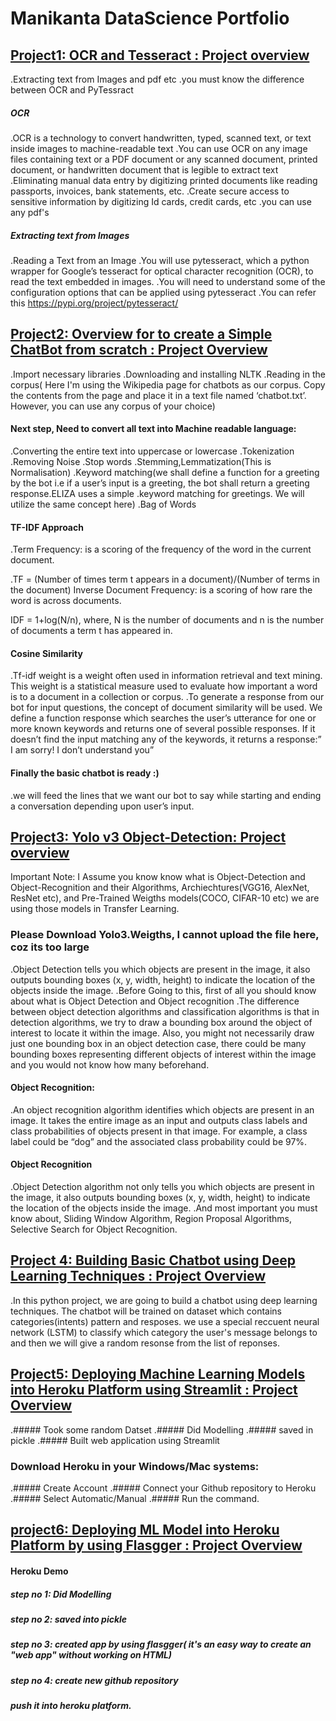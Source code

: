 # Manikanta DataScience Portfolio

## [Project1: OCR and Tesseract : Project overview](https://github.com/manikantamaka/OCR)
.Extracting text from Images and pdf etc
.you must know the difference between OCR and PyTessract
##### OCR
.OCR is a technology to convert handwritten, typed, scanned text, or text inside images to machine-readable text
.You can use OCR on any image files containing text or a PDF document or any scanned document, printed document, or handwritten document that is legible to extract text
.Eliminating manual data entry by digitizing printed documents like reading passports, invoices, bank statements, etc.
.Create secure access to sensitive information by digitizing Id cards, credit cards, etc
.you can use any pdf's
##### Extracting text from Images
.Reading a Text from an Image
.You will use pytesseract, which a python wrapper for Google’s tesseract for optical character recognition (OCR), to read the text embedded in images.
.You will need to understand some of the configuration options that can be applied using pytesseract
.You can refer this https://pypi.org/project/pytesseract/

## [Project2: Overview for to create a Simple ChatBot from scratch : Project Overview](https://github.com/manikantamaka/ChatBot)
.Import necessary libraries
.Downloading and installing NLTK
.Reading in the corpus( Here I'm using the Wikipedia page for chatbots as our corpus. Copy the contents from the page and place it in a text file named ‘chatbot.txt’. However, you can use any corpus of your choice)
#### Next step, Need to convert all text into Machine readable language:
.Converting the entire text into uppercase or lowercase
.Tokenization
.Removing Noise 
.Stop words
.Stemming,Lemmatization(This is Normalisation)
.Keyword matching(we shall define a function for a greeting by the bot i.e if a user’s input is a greeting, the bot shall return a greeting response.ELIZA uses a simple .keyword matching for greetings. We will utilize the same concept here)
.Bag of Words
#### TF-IDF Approach
.Term Frequency: is a scoring of the frequency of the word in the current document.

.TF = (Number of times term t appears in a document)/(Number of terms in the document)
Inverse Document Frequency: is a scoring of how rare the word is across documents.

IDF = 1+log(N/n), where, N is the number of documents and n is the number of documents a term t has appeared in.
#### Cosine Similarity
.Tf-idf weight is a weight often used in information retrieval and text mining. This weight is a statistical measure used to evaluate how important a word is to a document in a collection or corpus.
.To generate a response from our bot for input questions, the concept of document similarity will be used. We define a function response which searches the user’s utterance for one or more known keywords and returns one of several possible responses. If it doesn’t find the input matching any of the keywords, it returns a response:” I am sorry! I don’t understand you”
#### Finally the basic chatbot is ready :)
 .we will feed the lines that we want our bot to say while starting and ending a conversation depending upon user’s input.


## [Project3:  Yolo v3 Object-Detection: Project overview](https://github.com/manikantamaka/Object-Detection)

Important Note:
I Assume you know know what is Object-Detection and Object-Recognition and their Algorithms, Archiechtures(VGG16, AlexNet, ResNet etc), and Pre-Trained Weigths models(COCO, CIFAR-10 etc) we are using those models in Transfer Learning.

### Please Download Yolo3.Weigths, I cannot upload the file here, coz its too large

.Object Detection tells you which objects are present in the image, it also outputs bounding boxes (x, y, width, height) to indicate the location of the objects inside the image.
.Before Going to this, first of all you should know about what is Object Detection and Object recognition
.The difference between object detection algorithms and classification algorithms is that in detection algorithms, we try to draw a bounding box around the object of interest to locate it within the image. Also, you might not necessarily draw just one bounding box in an object detection case, there could be many bounding boxes representing different objects of interest within the image and you would not know how many beforehand.
#### Object Recognition:
.An object recognition algorithm identifies which objects are present in an image. It takes the entire image as an input and outputs class labels and class probabilities of objects present in that image. For example, a class label could be “dog” and the associated class probability could be 97%.
#### Object Recognition
.Object Detection algorithm not only tells you which objects are present in the image, it also outputs bounding boxes (x, y, width, height) to indicate the location of the objects inside the image.
.And most important you must know about, Sliding Window Algorithm, Region Proposal Algorithms, Selective Search for Object Recognition.

## [Project 4: Building Basic Chatbot using Deep Learning Techniques : Project Overview](https://github.com/manikantamaka/Basic-chatbot)
.In this python project, we are going to build a chatbot using deep learning techniques. The chatbot will be trained on dataset which contains categories(intents) pattern and resposes. we use a special reccuent neural network (LSTM) to classify which category the user's message belongs to and then we will give a random resonse from the list of reponses.

## [Project5: Deploying Machine Learning Models into Heroku Platform using Streamlit : Project Overview](https://github.com/manikantamaka/deployment-using-Streamlit-in-heroku)
.##### Took some random Datset
.##### Did Modelling
.##### saved in pickle 
.##### Built web application using Streamlit

### Download Heroku in your Windows/Mac systems:
.##### Create Account 
.##### Connect your Github repository to Heroku
.##### Select Automatic/Manual
.##### Run the command.


## [project6: Deploying ML Model into Heroku Platform by using Flasgger : Project Overview](https://github.com/manikantamaka/Deploying-ML-model-into-Heroku-Platform-by-using-Flasgger)
#### Heroku Demo
##### step no 1: Did Modelling
##### step no 2: saved into pickle
##### step no 3: created app by using flasgger( it's an easy way to create an "web app" without working on HTML)
##### step no 4: create new github repository 
##### push it into heroku platform.
